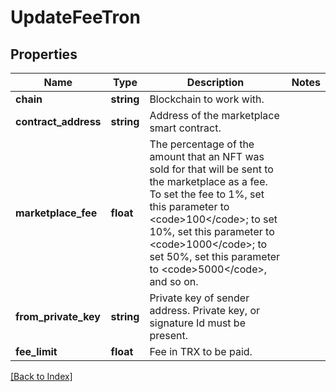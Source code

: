 # UpdateFeeTron

## Properties

Name | Type | Description | Notes
------------ | ------------- | ------------- | -------------
**chain** | **string** | Blockchain to work with. |
**contract_address** | **string** | Address of the marketplace smart contract. |
**marketplace_fee** | **float** | The percentage of the amount that an NFT was sold for that will be sent to the marketplace as a fee. To set the fee to 1%, set this parameter to &lt;code&gt;100&lt;/code&gt;; to set 10%, set this parameter to &lt;code&gt;1000&lt;/code&gt;; to set 50%, set this parameter to &lt;code&gt;5000&lt;/code&gt;, and so on. |
**from_private_key** | **string** | Private key of sender address. Private key, or signature Id must be present. |
**fee_limit** | **float** | Fee in TRX to be paid. |

[[Back to Index]](../index.md)
